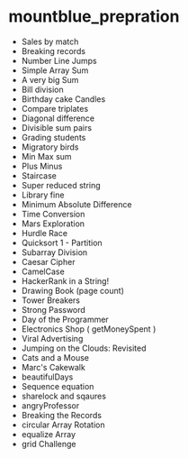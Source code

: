# mountblue_prepration

* Sales by match 
* Breaking records 
* Number Line Jumps
* Simple Array Sum
* A very big Sum
* Bill division
* Birthday cake Candles 
* Compare triplates
* Diagonal difference
* Divisible sum pairs
* Grading students
* Migratory birds
* Min Max sum
* Plus Minus
* Staircase
* Super reduced string
* Library fine
* Minimum Absolute Difference
* Time Conversion
* Mars Exploration
* Hurdle Race
* Quicksort 1 - Partition
* Subarray Division
* Caesar Cipher
* CamelCase
* HackerRank in a String!
* Drawing Book (page count)
* Tower Breakers
* Strong Password
* Day of the Programmer
* Electronics Shop ( getMoneySpent )
*  Viral Advertising
*  Jumping on the Clouds: Revisited
*  Cats and a Mouse
*  Marc's Cakewalk
* beautifulDays
* Sequence equation
* sharelock and sqaures
* angryProfessor
* Breaking the Records
* circular Array Rotation
* equalize Array
* grid Challenge
